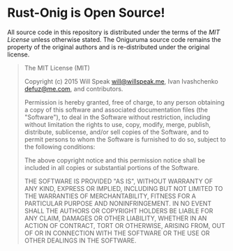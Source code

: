 # Rust-Onig is Open Source!

All source code in this repository is distributed under the terms of
the *MIT License* unless otherwise stated. The Oniguruma source code
remains the property of the original authors and is re-distributed
under the original license.

> The MIT License (MIT)
> 
> Copyright (c) 2015 Will Speak <will@willspeak.me>, Ivan Ivashchenko
> <defuz@me.com>, and contributors.
> 
> Permission is hereby granted, free of charge, to any person obtaining a copy
> of this software and associated documentation files (the "Software"), to deal
> in the Software without restriction, including without limitation the rights
> to use, copy, modify, merge, publish, distribute, sublicense, and/or sell
> copies of the Software, and to permit persons to whom the Software is
> furnished to do so, subject to the following conditions:
> 
> The above copyright notice and this permission notice shall be included in all
> copies or substantial portions of the Software.
> 
> THE SOFTWARE IS PROVIDED "AS IS", WITHOUT WARRANTY OF ANY KIND, EXPRESS OR
> IMPLIED, INCLUDING BUT NOT LIMITED TO THE WARRANTIES OF MERCHANTABILITY,
> FITNESS FOR A PARTICULAR PURPOSE AND NONINFRINGEMENT. IN NO EVENT SHALL THE
> AUTHORS OR COPYRIGHT HOLDERS BE LIABLE FOR ANY CLAIM, DAMAGES OR OTHER
> LIABILITY, WHETHER IN AN ACTION OF CONTRACT, TORT OR OTHERWISE, ARISING FROM,
> OUT OF OR IN CONNECTION WITH THE SOFTWARE OR THE USE OR OTHER DEALINGS IN THE
> SOFTWARE.
